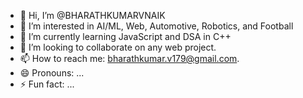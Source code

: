 - 👋 Hi, I’m @BHARATHKUMARVNAIK
- 👀 I’m interested in AI/ML, Web, Automotive, Robotics, and Football
- 🌱 I’m currently learning JavaScript and DSA in C++
- 💞️ I’m looking to collaborate on any web project.
- 📫 How to reach me: bharathkumar.v179@gmail.com.
- 😄 Pronouns: ...
- ⚡ Fun fact: ...

<!---
BHARATHKUMARVNAIK/BHARATHKUMARVNAIK is a ✨ special ✨ repository because its `README.md` (this file) appears on your GitHub profile.
You can click the Preview link to take a look at your changes.
--->
